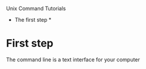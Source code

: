 Unix Command Tutorials
* The first step *
# First step #
The command line is a text interface for your computer
